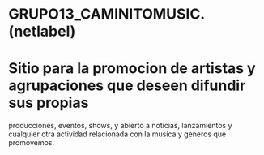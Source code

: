 # GRUPO13_CAMINITOMUSIC. (netlabel)
#
# Sitio para la promocion de artistas y agrupaciones que deseen difundir sus propias
   producciones, eventos, shows, y abierto a noticias, lanzamientos y cualquier otra actividad
   relacionada con la musica y generos que promovemos.

